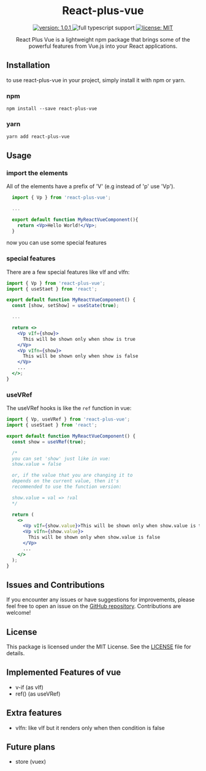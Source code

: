<h1 align="center">
  React-plus-vue
</h1>

<p align="center">
  <a aria-label="Version" href="https://www.npmjs.com/package/react-plus-vue">
    <img alt="version: 1.0.1" src="https://img.shields.io/badge/version-1.0.1-cyan">
  </a>
  <img alt="full typescript support" src="https://img.shields.io/badge/full_typescript_suppot-blue">
  <a aria-label="License" href="https://github.com/mendlero/react-plus-vue/blob/main/LICENSE">
    <img alt="license: MIT" src="https://img.shields.io/badge/license-MIT-green">
  </a>
</p>

<p align="center">
  React Plus Vue is a lightweight npm package that brings some of the powerful features from Vue.js into your React applications.
</p>

## Installation

to use react-plus-vue in your project, simply install it with npm or yarn.

### npm

`npm install --save react-plus-vue`

### yarn

`yarn add react-plus-vue`

## Usage

### import the elements

All of the elements have a prefix of 'V' (e.g instead of 'p' use 'Vp').

```jsx
  import { Vp } from 'react-plus-vue';

  ...

  export default function MyReactVueComponent(){
    return <Vp>Hello World!</Vp>;
  }
```

now you can use some special features

### special features

There are a few special features like vIf and vIfn:

```jsx
import { Vp } from 'react-plus-vue';
import { useStaet } from 'react';

export default function MyReactVueComponent() {
  const [show, setShow] = useState(true);

  ...

  return <>
    <Vp vIf={show}>
      This will be shown only when show is true
    </Vp>
    <Vp vIfn={show}>
      This will be shown only when show is false
    </Vp>
    ...
  </>;
}
```

### useVRef

The useVRef hooks is like the `ref` function in vue:

```jsx
import { Vp, useVRef } from 'react-plus-vue';
import { useStaet } from 'react';

export default function MyReactVueComponent() {
  const show = useVRef(true);

  /*
  you can set 'show' just like in vue:
  show.value = false

  or, if the value that you are changing it to
  depends on the current value, then it's
  recommended to use the function version:

  show.value = val => !val
  */

  return (
    <>
      <Vp vIf={show.value}>This will be shown only when show.value is true</Vp>
      <Vp vIfn={show.value}>
        This will be shown only when show.value is false
      </Vp>
      ...
    </>
  );
}
```

## Issues and Contributions

If you encounter any issues or have suggestions for improvements, please feel free to open an issue on the [GitHub repository](https://github.com/mendlero/react-plus-vue). Contributions are welcome!

## License

This package is licensed under the MIT License. See the [LICENSE](https://github.com/mendlero/react-plus-vue/blob/main/LICENSE) file for details.

## Implemented Features of vue

- v-if (as vIf)
- ref() (as useVRef)

## Extra features

- vIfn: like vIf but it renders only when then condition is false

## Future plans

- store (vuex)

